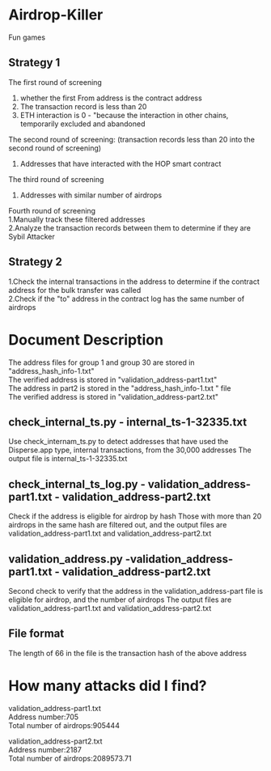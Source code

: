 # Airdrop-Killer
Fun games

## Strategy 1

The first round of screening  
1. whether the first From address is the contract address  
2. The transaction record is less than 20  
3. ETH interaction is 0 - "because the interaction in other chains, temporarily excluded and abandoned  

The second round of screening: (transaction records less than 20 into the second round of screening)  
1. Addresses that have interacted with the HOP smart contract  

The third round of screening  
1. Addresses with similar number of airdrops  

Fourth round of screening  
1.Manually track these filtered addresses  
2.Analyze the transaction records between them to determine if they are Sybil Attacker  

## Strategy 2

1.Check the internal transactions in the address to determine if the contract address for the bulk transfer was called  
2.Check if the "to" address in the contract log has the same number of airdrops  

# Document Description

The address files for group 1 and group 30 are stored in "address_hash_info-1.txt"  
The verified address is stored in "validation_address-part1.txt"  
The address in part2 is stored in the "address_hash_info-1.txt " file  
The verified address is stored in "validation_address-part2.txt"  




## check_internal_ts.py - internal_ts-1-32335.txt  
Use check_internam_ts.py to detect addresses that have used the Disperse.app type, internal transactions, from the 30,000 addresses
The output file is internal_ts-1-32335.txt  

## check_internal_ts_log.py - validation_address-part1.txt - validation_address-part2.txt 
Check if the address is eligible for airdrop by hash
Those with more than 20 airdrops in the same hash are filtered out, and the output files are validation_address-part1.txt and validation_address-part2.txt
## validation_address.py -validation_address-part1.txt   - validation_address-part2.txt  
Second check to verify that the address in the validation_address-part file is eligible for airdrop, and the number of airdrops
The output files are validation_address-part1.txt and validation_address-part2.txt



## File format
The length of 66 in the file is the transaction hash of the above address   

# How many attacks did I find?
validation_address-part1.txt  
Address number:705  
Total number of airdrops:905444

validation_address-part2.txt  
Address number:2187   
Total number of airdrops:2089573.71





